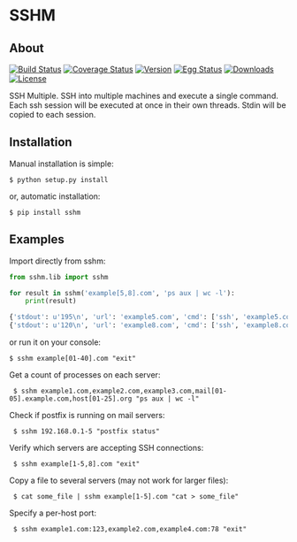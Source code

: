 # SSHM
## About
[![Build Status](http://img.shields.io/travis/rolobio/sshm.svg)](https://travis-ci.org/rolobio/sshm)
[![Coverage Status](https://coveralls.io/repos/rolobio/sshm/badge.png)](https://coveralls.io/r/rolobio/sshm?branch=coveralls-install)
[![Version](http://img.shields.io/pypi/v/sshm.svg)](https://pypi.python.org/pypi/sshm/)
[![Egg Status](https://pypip.in/egg/sshm/badge.png)](https://pypi.python.org/pypi/sshm/)
[![Downloads](http://img.shields.io/pypi/dm/sshm.svg)](https://pypi.python.org/pypi/sshm/)
[![License](https://pypip.in/license/sshm/badge.png)](https://gnu.org/licenses/gpl.html)

SSH Multiple. SSH into multiple machines and execute a single command. Each ssh
session will be executed at once in their own threads. Stdin will be copied to
each session.

## Installation
Manual installation is simple:

    $ python setup.py install

or, automatic installation:

    $ pip install sshm

## Examples
Import directly from sshm:

```python
from sshm.lib import sshm

for result in sshm('example[5,8].com', 'ps aux | wc -l'):
    print(result)

{'stdout': u'195\n', 'url': 'example5.com', 'cmd': ['ssh', 'example5.com', 'ps aux | wc -l'], 'return_code': 0, 'stderr': u''}
{'stdout': u'120\n', 'url': 'example8.com', 'cmd': ['ssh', 'example8.com', 'ps aux | wc -l'], 'return_code': 0, 'stderr': u''}
```
or run it on your console:

    $ sshm example[01-40].com "exit"


Get a count of processes on each server:

     $ sshm example1.com,example2.com,example3.com,mail[01-05].example.com,host[01-25].org "ps aux | wc -l"

Check if postfix is running on mail servers:

     $ sshm 192.168.0.1-5 "postfix status"

Verify which servers are accepting SSH connections:

     $ sshm example[1-5,8].com "exit"

Copy a file to several servers (may not work for larger files):

     $ cat some_file | sshm example[1-5].com "cat > some_file"

Specify a per-host port:

     $ sshm example1.com:123,example2.com,example4.com:78 "exit"


